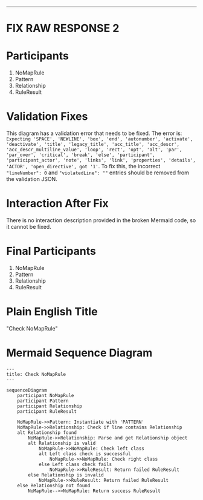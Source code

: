 ----
# FIX RAW RESPONSE 2
# Participants

1. NoMapRule
2. Pattern
3. Relationship
4. RuleResult

# Validation Fixes
This diagram has a validation error that needs to be fixed. The error is: `Expecting 'SPACE', 'NEWLINE', 'box', 'end', 'autonumber', 'activate', 'deactivate', 'title', 'legacy_title', 'acc_title', 'acc_descr', 'acc_descr_multiline_value', 'loop', 'rect', 'opt', 'alt', 'par', 'par_over', 'critical', 'break', 'else', 'participant', 'participant_actor', 'note', 'links', 'link', 'properties', 'details', 'ACTOR', 'open_directive', got '1'`. To fix this, the incorrect `"lineNumber": 0` and `"violatedLine": ""` entries should be removed from the validation JSON.

# Interaction After Fix
There is no interaction description provided in the broken Mermaid code, so it cannot be fixed.

# Final Participants

1. NoMapRule
2. Pattern
3. Relationship
4. RuleResult

# Plain English Title
"Check NoMapRule"

# Mermaid Sequence Diagram
```mermaid
---
title: Check NoMapRule
---

sequenceDiagram
    participant NoMapRule
    participant Pattern
    participant Relationship
    participant RuleResult

    NoMapRule->>Pattern: Instantiate with 'PATTERN'
    NoMapRule->>Relationship: Check if line contains Relationship
    alt Relationship found
        NoMapRule->>Relationship: Parse and get Relationship object
        alt Relationship is valid
            NoMapRule->>NoMapRule: Check left class
            alt Left class check is successful
                NoMapRule->>NoMapRule: Check right class
            else Left class check fails
                NoMapRule->>RuleResult: Return failed RuleResult
        else Relationship is invalid
            NoMapRule->>RuleResult: Return failed RuleResult
    else Relationship not found
        NoMapRule-->>NoMapRule: Return success RuleResult
```

